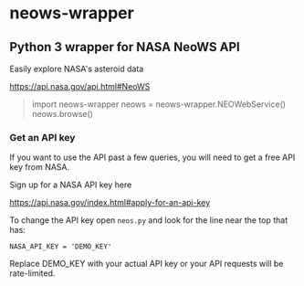 # neows-wrapper

## Python 3 wrapper for NASA NeoWS API ##

Easily explore NASA's asteroid data

https://api.nasa.gov/api.html#NeoWS

   > import neows-wrapper
   > neows = neows-wrapper.NEOWebService()
   > neows.browse()

### Get an API key ###

If you want to use the API past a few queries,
you will need to get a free API key from NASA.

Sign up for a NASA API key here

https://api.nasa.gov/index.html#apply-for-an-api-key

To change the API key open `neos.py` and look for
the line near the top that has:

`NASA_API_KEY = 'DEMO_KEY'`

Replace DEMO_KEY with your actual API key or 
your API requests will be rate-limited.
